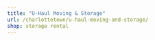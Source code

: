 ```yaml
---
title: "U-Haul Moving & Storage"
url: /charlottetown/u-haul-moving-and-storage/
shop: storage rental
---
```

